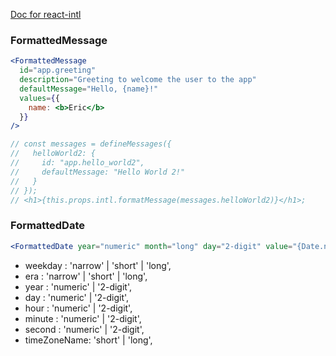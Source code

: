 [Doc for react-intl](https://github.com/yahoo/react-intl/wiki/Components)

### FormattedMessage

```jsx
<FormattedMessage
  id="app.greeting"
  description="Greeting to welcome the user to the app"
  defaultMessage="Hello, {name}!"
  values={{
    name: <b>Eric</b>
  }}
/>

// const messages = defineMessages({
//   helloWorld2: {
//     id: "app.hello_world2",
//     defaultMessage: "Hello World 2!"
//   }
// });
// <h1>{this.props.intl.formatMessage(messages.helloWorld2)}</h1>;
```

### FormattedDate

```jsx
<FormattedDate year="numeric" month="long" day="2-digit" value="{Date.now()}" />
```

- weekday : 'narrow' | 'short' | 'long',
- era : 'narrow' | 'short' | 'long',
- year : 'numeric' | '2-digit',
- day : 'numeric' | '2-digit',
- hour : 'numeric' | '2-digit',
- minute : 'numeric' | '2-digit',
- second : 'numeric' | '2-digit',
- timeZoneName: 'short' | 'long',
